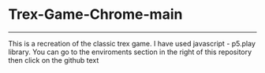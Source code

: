 # Trex-Game-Chrome-main
-----------------------------
This is a recreation of the classic trex game.
I have used javascript - p5.play library.
You can go to the enviroments section in the right of this repository then click on the github text
